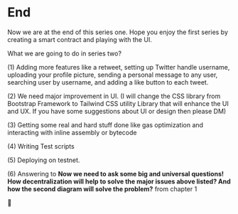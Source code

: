 # End
Now we are at the end of this series one. Hope you enjoy the first series by creating a smart contract and playing with the UI. 

What we are going to do in series two? 

(1) Adding more features like a retweet, setting up Twitter handle username, uploading your profile picture, sending a personal message to any user, searching user by username, and adding a like button to each tweet.

(2) We need major improvement in UI. (I will change the CSS library from Bootstrap Framework to Tailwind CSS utility Library that will enhance the UI and UX. If you have some suggestions about UI or design then please DM)

(3) Getting some real and hard stuff done like gas optimization and interacting with inline assembly or bytecode

(4) Writing Test scripts

(5) Deploying on testnet.

(6) Answering to **Now we need to ask some big and universal questions! How decentralization will help to solve the major issues above listed? And how the second diagram will solve the problem?** from chapter 1 

👋